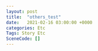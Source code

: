 ```yaml
---
layout: post
title:  "others_test"
date:   2021-02-16 03:00:00 +0000
categories: Etc
Tags: Story Etc
SceneCode: []
---
```

